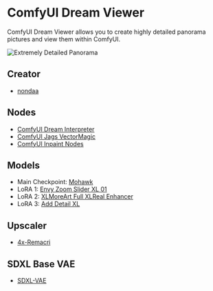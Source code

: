# ComfyUI Dream Viewer

ComfyUI Dream Viewer allows you to create highly detailed panorama pictures and view them within ComfyUI.

![Extremely Detailed Panorama](https://public-assets.comfyworkflows.com/optimized_comfy_workflows_user_uploads/2c6ebe66-bc55-41c3-a8c2-e89c15da19b7/assets/extremely_detailed.webp)

## Creator
- [nondaa](https://comfyworkflows.com/profile/7002027d-684f-4d12-97d2-d52724d8b4bd)

## Nodes

- [ComfyUI Dream Interpreter](https://github.com/gokayfem/ComfyUI-Dream-Interpreter)
- [ComfyUI Jags VectorMagic](https://github.com/jags111/ComfyUI_Jags_VectorMagic)
- [ComfyUI Inpaint Nodes](https://github.com/Acly/comfyui-inpaint-nodes)

## Models

- Main Checkpoint: [Mohawk](https://civitai.com/models/144952/mohawk)
- LoRA 1: [Envy Zoom Slider XL 01](https://civitai.com/models/213307/envy-zoom-slider-xl-01)
- LoRA 2: [XLMoreArt Full XLReal Enhancer](https://civitai.com/models/124347/xlmoreart-full-xlreal-enhancer)
- LoRA 3: [Add Detail XL](https://huggingface.co/PvDeep/Add-Detail-XL/tree/main)

## Upscaler

- [4x-Remacri](https://openmodeldb.info/models/4x-Remacri)

## SDXL Base VAE

- [SDXL-VAE](https://huggingface.co/stabilityai/sdxl-vae/tree/main)